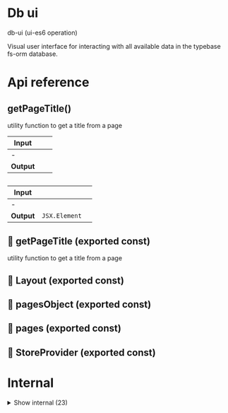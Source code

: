 # Db ui

db-ui (ui-es6 operation)

Visual user interface for interacting with all available data in the typebase fs-orm database.




# Api reference

## getPageTitle()

utility function to get a title from a page


| Input      |    |    |
| ---------- | -- | -- |
| - | | |
| **Output** |    |    |



## <Layout />

| Input      |    |    |
| ---------- | -- | -- |
| - | | |
| **Output** | `JSX.Element`   |    |



## 📄 getPageTitle (exported const)

utility function to get a title from a page


## 📄 Layout (exported const)

## 📄 pagesObject (exported const)

## 📄 pages (exported const)

## 📄 StoreProvider (exported const)

# Internal

<details><summary>Show internal (23)</summary>
  
  # <DbMenu />




| Input      |    |    |
| ---------- | -- | -- |
| - | | |
| **Output** | `JSX.Element`   |    |



## getDataParameterNames()

| Input      |    |    |
| ---------- | -- | -- |
| properties | `SchemaProperty`[] |  |
| **Output** |    |    |



## <IndexInstanceContainer />

container for any index instance that needs to be rendered in the explore page


| Input      |    |    |
| ---------- | -- | -- |
| - | | |
| **Output** | `JSX.Element`   |    |



## <MenuItem />

| Input      |    |    |
| ---------- | -- | -- |
| - | | |
| **Output** | `JSX.Element`   |    |



## <ModelComponent />

In the table headings, all xxxSlug, xxxId etc should be called xxx.

In the table values, all slugs and ids should show the name of the instance of the refered model.

It has to be possible to navigate to an id or slug using `#[id] or #[slug]` in the URL, just add div ids to all rows


| Input      |    |    |
| ---------- | -- | -- |
| {
  modelName,
  highlight,
} | { modelName?: string, <br />highlight: { slug?: string, <br />id?: string, <br /> }, <br /> } |  |
| **Output** | `JSX.Element`   |    |



## <Page />

| Input      |    |    |
| ---------- | -- | -- |
| - | | |
| **Output** | `JSX.Element`   |    |



## <SimplifiedSchemaFormDebug />

| Input      |    |    |
| ---------- | -- | -- |
| {
  parameters,
  values,
} | { parameters?: `FunctionParameter`[], <br />values: {  }[], <br /> } |  |
| **Output** | `JSX.Element`   |    |



## <UpsertForm />

TODO: Provide all the fetched data with `hasMore` and `fetchAll` to the `SimplifiedJsonForm`


| Input      |    |    |
| ---------- | -- | -- |
| props | { simplifiedSchema: `SimplifiedSchema`, <br />instance: {  }, <br />referencableModelNames?: string[], <br />projectRelativeStorageFilePath: string, <br /> } |  |
| **Output** | `JSX.Element`   |    |



## useGetDbModelQuery()

| Input      |    |    |
| ---------- | -- | -- |
| - | | |
| **Output** | {  }   |    |



## useReferencableModelDataQuery()

| Input      |    |    |
| ---------- | -- | -- |
| - | | |
| **Output** | {  }   |    |



## useUrl()

| Input      |    |    |
| ---------- | -- | -- |
| - | | |
| **Output** |    |    |



## 📄 DbMenu (exported const)

## 📄 getDataParameterNames (exported const)

## 📄 IndexInstanceContainer (exported const)

container for any index instance that needs to be rendered in the explore page


## 📄 initialValues (exported const)

## 📄 MenuItem (exported const)

## 📄 ModelComponent (exported const)

In the table headings, all xxxSlug, xxxId etc should be called xxx.

In the table values, all slugs and ids should show the name of the instance of the refered model.

It has to be possible to navigate to an id or slug using `#[id] or #[slug]` in the URL, just add div ids to all rows


## 📄 SimplifiedSchemaFormDebug (exported const)

## 📄 UpsertForm (exported const)

TODO: Provide all the fetched data with `hasMore` and `fetchAll` to the `SimplifiedJsonForm`


## 📄 useGetDbModelQuery (exported const)

## 📄 useReferencableModelDataQuery (exported const)

## 📄 useStore (exported const)

## 📄 useUrl (exported const)

  </details>

